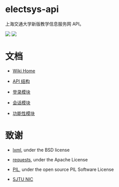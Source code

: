 # electsys-api
上海交通大学新版教学信息服务网 API。

![](https://img.shields.io/badge/python-3.x-blue.svg)
[![](https://img.shields.io/github/last-commit/google/skia.svg)](https://github.com/yuxiqian/electsys-api/)

# 文档
* [Wiki Home](https://github.com/yuxiqian/electsys-api/wiki)

* [API 结构](https://github.com/yuxiqian/electsys-api/wiki/架构)

* [登录模块](https://github.com/yuxiqian/electsys-api/wiki/login-模块)

* [会话模块](https://github.com/yuxiqian/electsys-api/wiki/session-模块)

* [功能性模块](https://github.com/yuxiqian/electsys-api/wiki/功能模块)

# 致谢

* [lxml](https://github.com/lxml/lxml), under the BSD license

* [requests](https://github.com/requests/requests), under the Apache License

* [PIL](https://github.com/python-pillow/Pillow), under the open source PIL Software License

* [SJTU NIC](https://net.sjtu.edu.cn)
